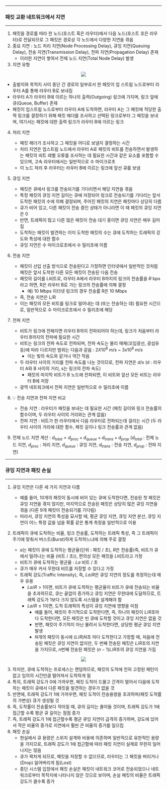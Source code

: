 -----
### 패킷 교환 네트워크에서 지연
-----
1. 패킷을 경로를 따라 한 노드(호스트 혹은 라우터)에서 다음 노드(호스트 호은 라우터)로 전달되므로 그 패킷은 경로상 각 노드에서 다양한 지연을 겪음
2. 중요 지연 : 노드 처리 지연(Node Processing Delay), 큐잉 지연(Queuing Delay), 전송 지연(Transmission Delay), 전파 지연(Propagation Delay) 존재
   - 이러한 지연이 쌓여서 전체 노드 지연(Total Node Delay) 발생
3. 지연 유형
<div align="center">
<img src="https://github.com/user-attachments/assets/e2aec2a7-5d32-4e88-8e20-fd0892e75394">
</div>

   - 출발지와 목적지 사이 종단 간 경로의 일부로서 한 패킷이 업 스트림 노드로부터 라우터 A를 통해 라우터 B로 보내짐
   - 라우터 A가 라우터 B에 이르는 하나의 출력(Outgoing) 링크에 가지며, 링크 앞에 큐(Queue, Buffer) 존재
   - 패킷이 업스트림 노드로부터 라우터 A에 도착하면, 라우터 A는 그 패킷에 적당한 출력 링크를 결정하기 위해 패킷 헤더를 조사하고 선택된 링크로부터 그 패킷을 보내며, 여기서는 패킷에 대한 출력 링크가 라우터 B에 이르는 링크

4. 처리 지연
   - 패킷 헤더가 조사하고 그 패킷을 어디로 보낼지 결정하는 시간
   - 처리 지연은 업스트림 노드에서 라우터 A로 패킷의 비트를 전송하면서 발생하는 패킷의 비트 레벨 오류를 조사하는 데 필요한 시간과 같은 요소를 포함할 수 있으며, 고속 라우터에서는 일반적으로 수 마이크로초
   - 이 노드 처리 후 라우터는 라우터 B에 이르는 링크에 앞선 큐를 보냄

5. 큐잉 지연
   - 패킷은 큐에서 링크를 전송되기를 기다리면서 해당 지연을 겪음
   - 특정 패킷의 큐잉 지연 길이는 큐에 저장되어 링크로 전송되기를 기다리는 앞서 도착한 패킷의 수에 의해 결정되며, 주어진 패킷의 지연은 패킷마다 상당히 다름
   - 큐가 비어 있고, 다른 패킷이 전송 중인 상태가 아니라면 이 때 패킷의 큐잉 지연은 0
   - 반면, 트래픽이 많고 다른 많은 패킷이 전송 대기 중이면 큐잉 지연은 매우 길어짐
   - 도착하는 패킷이 발견하는 이미 도착한 패킷의 수는 큐에 도착하는 트래픽의 강도와 특성에 대한 함수
   - 큐잉 지연은 수 마이크로초에서 수 밀리초에 이름

6. 전송 지연
   - 패킷이 선입 선출 방식으로 전송된다고 가정하면 인터넷에서 일반적인 것처럼 패킷은 앞서 도착한 다른 모든 패킷이 전송된 다음 전송
   - 패킷의 길이를 L비트로, 라우터 A에서 라우터 B까지의 링크의 전송률을 $R$ bps라고 하면, R은 라우터 B로 가는 링크의 전송률에 의해 결정
     + 예) 10 Mbps 이더넷 링크의 경우 전송률 R은 10 Mbps
   - 즉, 전송 지연은 L/R
   - 이는 패킷의 모든 비트를 링크로 밀어내는 데 (또는 전송하는 데) 필요한 시간으로, 일반적으로 수 마이크로초에서 수 밀리초에 해당

7. 전파 지연
   - 비트가 링크에 전해지면 라우터 B까지 전파되어야 하는데, 링크가 처음부터 라우터 B까지의 전파에 필요한 시간
   - 비트는 링크의 전파 속도로 전파되며, 전파 속도는 물리 매체(꼬임광선, 광섬유 등)에 따라 다르지만 범위는 다음과 같음 : $2 X 10^{8}$ m/s ~ $3 x 10^{8}$ m/s
     + 이는 빛의 속도와 같거나 약간 작음
   - 두 라우터 사이의 거리를 전파 속도를 나눈 것이므로, 전파 지연은 $d / s$ (d : 라우터 A와 B 사이의 거리, s는 링크의 전파 속도)
     + 패킷의 마지막 비트가 B 노드에 전파되면, 이 비트와 앞선 모든 비트는 라우터 B에 저장
   - 광역 네트워크에서 전파 지연은 일반적으로 수 밀리초에 이름

8. 💡 전송 지연과 전파 지연 비교
   - 전송 지연 : 라우터가 패킷을 보내는 데 필요한 시간 (패킷 길이와 링크 전송률의 함수이며, 두 라우터 사이의 거리와는 관계 없음)
   - 전파 지연 : 비트가 한 라우터에서 다음 라우터로 전파되는데 걸리는 시간 (두 라우터 사이의 거리에 대한 함수, 패킷 길이나 링크 전송률과 관계 없음)

9. 전체 노드 지연 계산 : $d_{total} = d_{proc} + d_{queue} + d_{trans} + d_{prop}$ ($d_{total}$ : 전체 노드 지연, $d_{proc}$ : 처리 지연, $d_{queue}$ : 큐잉 지연, $d_{trans}$ : 전송 지연, $d_{prop}$ : 전파 지연)

-----
### 큐잉 지연과 패킷 손실
-----
1. 큐잉 지연은 다른 세 가지 지연과 다름
   - 예를 들어, 10개의 패킷이 동시에 비어 있는 큐에 도착한다면, 전송된 첫 패킷은 큐잉 지연을 겪지 않지만, 마지막으로 전송된 패킷은 상당히 많은 큐잉 지연을 겪음 (다른 9개 패킷이 전송되기를 기다림)
   - 따라서, 큐잉 지연의 특성을 묘사할 때, 평균 큐잉 지연, 큐잉 지연 분산, 큐잉 지연이 어느 특정 값을 넘을 확률 같은 통계 측정을 일반적으로 이용

2. 트래픽이 큐에 도착하는 비율, 링크 전송률, 도착하는 트래픽 특성, 즉 그 트래픽이 주기에 맞춰서 버스트(Burst)하게 도착하느냐에 의해 주로 결정
   - $a$는 패킷이 큐에 도착하는 평균율(단위 : 패킷 / 초), $R$은 전송률(즉, 비트가 큐에서 밀려나는 비율 (비트 / 초)), 편의상 모든 패킷을 $L$비트라고 가정
   - 비트가 큐에 도착하는 평균율 : $La$ 비트 / 초
   - 큐가 매우 커서 무한대 비트를 저장할 수 있다고 가정
   - 트래픽 강도(Traffic Intensity), 즉, $La / R$은 큐잉 지연의 정도를 측정하는데 매우 유용
     + $La / R > 1$이면, 비트가 큐에 도착하는 평균율이 비트가 큐에 전송되는 비율을 초과하므로, 큐는 끝없이 증가하고 큐잉 지연은 무한대에 도달하므로, 트래픽 강도가 1보다 크지 않도록 시스템을 설계해야 함
     + $La / R ≤ 1$이면, 도착 트래픽의 특성이 큐잉 지연에 영향을 미침
       * 예를 들어, 패킷이 주기적으로 도착한다면, 즉, 하나의 패킷이 $L / R$초마다 도착한다면, 모든 패킷은 빈 큐에 도착할 것이고 큐잉 지연은 없을 것
       * 반면, 패킷이 주기적이 아닌 몰려서 도착한다면, 상당한 평균 큐잉 지연 발생
       * $N$개의 패킷이 동시에 $(L / R) N$초 마다 도착한다고 가정할 때, 처음에 전송된 패킷은 큐잉 지연이 없지만, 두 번째 전송된 패킷은 $L / R$초의 지연을 가지므로, $n$번째 전송된 패킷은 $(n - 1) L / R$초의 큐잉 지연을 가짐

<div align="center">
<img src="https://github.com/user-attachments/assets/434a7569-e7fe-45ac-a6ee-53d252876770">
</div>

3. 하지만, 큐에 도착하는 프로세스는 랜덤하므로, 패킷의 도착에 전혀 고정된 패턴이 없고 임의의 시간만큼 떨어져서 도착하게 됨
4. 특히, 트래픽 강도가 0에 가까우면, 패킷 도착이 드물고 간격이 멀어서 다음에 도착하는 패킷이 큐에서 다른 패킷을 발견하는 경우가 없을 것
5. 반면에, 트래픽 강도가 1에 가까우면, 패킷 도착이 전송용량을 초과하여(패킷 도착률의 가변성) 큐가 생성될 것
6. 즉, 도착률이 전송률보다 작아질 때, 큐의 길이는 줄어들 것이며, 트래픽 강도가 1에 접근할 수록 평균 큐 길이는 점점 증가
7. 즉, 트래픽 강도가 1에 접근할수록 평균 큐잉 지연이 급격히 증가하며, 강도에 있어서 작은 비율의 증가로 지연에서 훨씬 큰 비율의 증가를 일으킴
8. 패킷 손실
   - 현실에서 큐 용량은 스위치 설계와 비용에 의존하며 일반적으로 유한적인 용량을 가지므로, 트래픽 강도가 1에 접근함에 따라 패킷 지연이 실제로 무한히 일어나지는 않음
   - 큐가 꽉차게 되므로, 패킷을 저장할 수 없으므로, 라우터는 그 패킷을 버리거나(Drop) 잃어버리게 됨(Lost)
   - 종단 시스템 입장에서 패킷 손실은 패킷이 네트워크 코어로 전송되었으나 네트워크로부터 목적지에 나타나지 않은 것으로 보이며, 손실 패킷의 비율은 트래픽 강도가 클수록 증가
